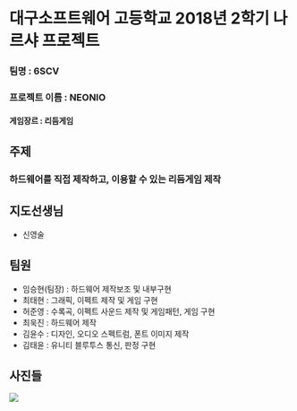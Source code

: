 <h1>대구소프트웨어 고등학교 2018년 2학기 나르샤 프로젝트</h1>

### 팀명 : 6SCV 
### 프로젝트 이름 : NEONIO
#### 게임장르 : 리듬게임<br>
## 주제
### 하드웨어를 직접 제작하고, 이용할 수 있는 리듬게임 제작

## 지도선생님
<ul>
  <li>신영술</li>
  </ul>

## 팀원
<ul>
<li>임승현(팀장) : 하드웨어 제작보조 및 내부구현</li>
<li>최태현 : 그래픽, 이펙트 제작 및 게임 구현</li>
<li>허준영 : 수록곡, 이펙트 사운드 제작 및 게임패턴, 게임 구현</li>
<li>최욱진 : 하드웨어 제작</li>
<li>김윤수 : 디자인, 오디오 스펙트럼, 폰트 이미지 제작</li>
<li>김태윤 : 유니티 블루투스 통신, 판정 구현</li>
</ul>

## 사진들
<img src="https://github.com/NameLoki/Narsha1_2/blob/master/image/%ED%95%98%EB%93%9C%EC%9B%A8%EC%96%B4%EC%82%AC%EC%A7%84.png">
